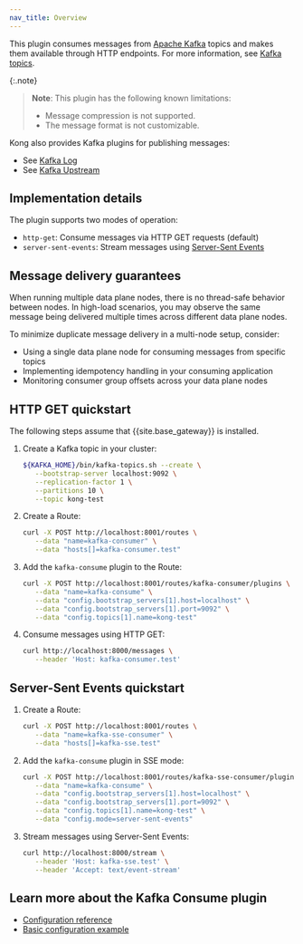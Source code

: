 ```yaml
---
nav_title: Overview
---
```


This plugin consumes messages from [Apache Kafka](https://kafka.apache.org/) topics and makes them available through HTTP endpoints.
For more information, see [Kafka topics](https://kafka.apache.org/documentation/#intro_concepts_and_terms).

{:.note}
> **Note**: This plugin has the following known limitations:
> * Message compression is not supported.
> * The message format is not customizable.

Kong also provides Kafka plugins for publishing messages:
* See [Kafka Log](/hub/kong-inc/kafka-log/)
* See [Kafka Upstream](/hub/kong-inc/kafka-upstream/)

## Implementation details

The plugin supports two modes of operation:
* `http-get`: Consume messages via HTTP GET requests (default)
* `server-sent-events`: Stream messages using [Server-Sent Events](https://developer.mozilla.org/en-US/docs/Web/API/Server-sent_events)

## Message delivery guarantees

When running multiple data plane nodes, there is no thread-safe behavior between nodes. In high-load scenarios, you may observe the same message being delivered multiple times across different data plane nodes.

To minimize duplicate message delivery in a multi-node setup, consider:
* Using a single data plane node for consuming messages from specific topics
* Implementing idempotency handling in your consuming application
* Monitoring consumer group offsets across your data plane nodes

## HTTP GET quickstart

The following steps assume that {{site.base_gateway}} is installed.

1. Create a Kafka topic in your cluster:

   ```bash
   ${KAFKA_HOME}/bin/kafka-topics.sh --create \
      --bootstrap-server localhost:9092 \
      --replication-factor 1 \
      --partitions 10 \
      --topic kong-test
   ```

2. Create a Route:

   ```bash
   curl -X POST http://localhost:8001/routes \
      --data "name=kafka-consumer" \
      --data "hosts[]=kafka-consumer.test"
   ```

3. Add the `kafka-consume` plugin to the Route:

   ```bash
   curl -X POST http://localhost:8001/routes/kafka-consumer/plugins \
      --data "name=kafka-consume" \
      --data "config.bootstrap_servers[1].host=localhost" \
      --data "config.bootstrap_servers[1].port=9092" \
      --data "config.topics[1].name=kong-test"
   ```

3. Consume messages using HTTP GET:
 
   ```bash
   curl http://localhost:8000/messages \
      --header 'Host: kafka-consumer.test'
   ```

## Server-Sent Events quickstart

1. Create a Route:

   ```bash
   curl -X POST http://localhost:8001/routes \
      --data "name=kafka-sse-consumer" \
      --data "hosts[]=kafka-sse.test"
   ```

2. Add the `kafka-consume` plugin in SSE mode:
   ```bash
   curl -X POST http://localhost:8001/routes/kafka-sse-consumer/plugins \
      --data "name=kafka-consume" \
      --data "config.bootstrap_servers[1].host=localhost" \
      --data "config.bootstrap_servers[1].port=9092" \
      --data "config.topics[1].name=kong-test" \
      --data "config.mode=server-sent-events"
   ```

2. Stream messages using Server-Sent Events:

   ```bash
   curl http://localhost:8000/stream \
      --header 'Host: kafka-sse.test' \
      --header 'Accept: text/event-stream'
   ```

## Learn more about the Kafka Consume plugin

* [Configuration reference](/hub/kong-inc/kafka-consume/configuration/)
* [Basic configuration example](/hub/kong-inc/kafka-consume/how-to/basic-example/)

